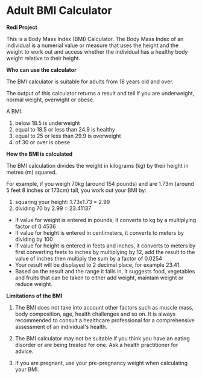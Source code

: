 # Adult BMI Calculator
**Redi Project**

This is a Body Mass Index (BMI) Calculator. The Body Mass Index of an individual is a numerial value or measure that uses the height and the weight to work out and access whether the individual has a healthy body weight relative to their height.

**Who can use the calculator**

The BMI calculator is suitable for adults from 18 years old and over.

The output of this calculator returns a result and tell if you are underweight, normal weight, overwight or obese.

A BMI:
1. below 18.5 is underweight
2. equal to 18.5 or less than 24.9 is healthy
3. equal to 25 or less than 29.9 is overweight
4. of 30 or over is obese

**How the BMI is calculated**

The BMI calculation divides the weight in kilograms (kg) by their height in metres (m) squared.

For example, if you weigh 70kg (around 154 pounds) and are 1.73m (around 5 feet 8 inches or 173cm) tall, you work out your BMI by:

1. squaring your height: 1.73x1.73 = 2.99
2. dividing 70 by 2.99 = 23.41137

+ If value for weight is entered in pounds, it converts to kg by a multiplying factor of 0.4536
+ If value for height is entered in centimeters, it converts to meters by dividing by 100
+  If value for height is entered in feets and inches, it converts to meters by first converting feets to inches by multiplying by 12, add the result to the value of inches then multiply the sum by a factor of 0.0254
+  Your result will be displayed to 2 decimal place, for example 23.41.
+  Based on the result and the range it falls in, it suggests food, vegetables and fruits that can be taken to either add weight, maintain weight or reduce weight.
    
**Limitations of the BMI**

1. The BMI does not take into account other factors such as muscle mass, body composition, age, health challenges and so on. It is always recommended to consult a healthcare professional for a comprehensive assessment of an individual's health.

2. The BMI calculator may not be suitable if you think you have an eating disorder or are being treated for one. Ask a health practitioner for advice.

3. If you are pregnant, use your pre-pregnancy weight when calculating your BMI.